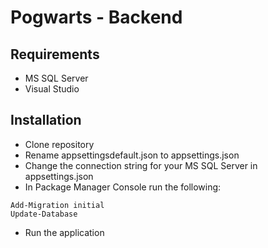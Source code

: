 # Pogwarts - Backend

## Requirements
  - MS SQL Server
  - Visual Studio

## Installation

  - Clone repository
  - Rename appsettingsdefault.json to appsettings.json
  - Change the connection string for your MS SQL Server in appsettings.json
  - In Package Manager Console run the following:
```
Add-Migration initial
Update-Database
```
  - Run the application
